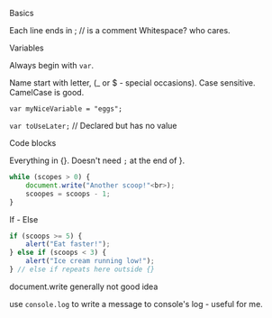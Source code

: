 Basics

Each line ends in ;
// is a comment
Whitespace? who cares.


Variables

Always begin with `var`.

Name start with letter, (_ or $ - special occasions). Case sensitive. CamelCase is good.

`var myNiceVariable = "eggs";`

`var toUseLater;`  // Declared but has no value

Code blocks

Everything in {}. Doesn't need `;` at the end of }.

```javascript
while (scopes > 0) {
    document.write("Another scoop!"<br>);
    scoopes = scoops - 1;
}
```

If - Else

```javascript
if (scoops >= 5) {
    alert("Eat faster!");
} else if (scoops < 3) {
    alert("Ice cream running low!");
} // else if repeats here outside {}

```

document.write generally not good idea

use `console.log` to write a message to console's log - useful for me.